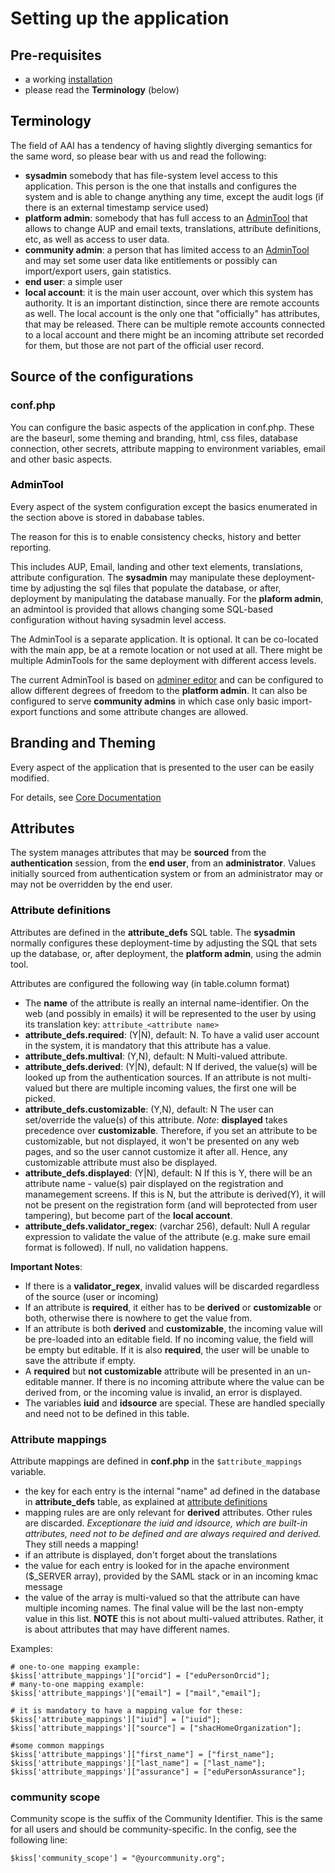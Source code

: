 # Setting up the application

## Pre-requisites
* a working [installation](install.md)
* please read the **Terminology** (below)

## <a name="Terminology" style="color:black">Terminology</a>

The field of AAI has a tendency of having slightly diverging semantics for the same word, so please bear with us and read the following:
* **sysadmin** somebody that has file-system level access to this application. This person is the one that installs and configures the system and is able to change anything any time, except the audit logs (if there is an external timestamp service used)
* **platform admin**: somebody that has full access to an [AdminTool](install.md#AdminTool) that allows to change AUP and email texts, translations, attribute definitions, etc, as well as access to user data.
* **community admin**: a person that has limited access to an [AdminTool](install.md#AdminTool) and may set some user data like entitlements or possibly can import/export users, gain statistics.
* **end user**: a simple user
* **local account**: it is the main user account, over which this system has authority. It is an important distinction, since there are remote accounts as well. The local account is the only one that "officially" has attributes, that may be released. There can be multiple remote accounts connected to a local account and there might be an incoming attribute set recorded for them, but those are not part of the official user record.

## Source of the configurations
### conf.php
You can configure the basic aspects of the application in conf.php. These are the baseurl, some theming and branding, html, css files, database connection, other secrets, attribute mapping to environment variables, email and other basic aspects.

### <a name="AdminTool" style="color:black">AdminTool</a>
Every aspect of the system configuration except the basics enumerated in the section above is stored in dababase tables. 

The reason for this is to enable consistency checks, history and better reporting.

This includes AUP, Email, landing and other text elements, translations, attribute configuration. The **sysadmin** may manipulate these deployment-time by adjusting the sql files that populate the database, or after, deployment by manipulating the database manually. For the **plaform admin**, an admintool is provided that allows changing some SQL-based configuration without having sysadmin level access. 

The AdminTool is a separate application. It is optional. It can be co-located with the main app, be at a remote location or not used at all. There might be multiple AdminTools for the same deployment with different access levels.

The current AdminTool is based on [adminer editor](https://www.adminer.org/en/editor/) and can be configured to allow different degrees of freedom to the **platform admin**. It can also be configured to serve **community admins** in which case only basic import-export functions and some attribute changes are allowed.

## Branding and Theming
Every aspect of the application that is presented to the user can be easily modified. 

For details, see [Core Documentation](../core/docs/README.md)

## Attributes

The system manages attributes that may be **sourced** from the **authentication** session, from the **end user**, from an **administrator**. Values initially sourced from authentication system or from an administrator may or may not be overridden by the end user. 

### <a name="AttributeDefinitions" style="color:black">Attribute definitions</a>

Attributes are defined in the **attribute_defs** SQL table. The **sysadmin** normally configures these deployment-time by adjusting the SQL that sets up the database, or, after deployment, the **platform admin**, using the admin tool. 

Attributes are configured the following way (in table.column format)
* The **name** of the attribute is really an internal name-identifier. On the web (and possibly in emails) it will be represented to the user by using its translation key: ``attribute_<attribute name>``
* **attribute_defs.required**: (Y|N), default: N. To have a valid user account in the system, it is mandatory that this attribute has a value. 
* **attribute_defs.multival**: (Y,N), default: N
Multi-valued attribute.
* **attribute_defs.derived**: (Y|N), default: N
If derived, the value(s) will be looked up from the authentication sources. If an attribute is not multi-valued but there are multiple incoming values, the first one will be picked.
* **attribute_defs.customizable**: (Y,N), default: N
The user can set/override the value(s) of this attribute. 
*Note*: **displayed** takes precedence over **customizable**. Therefore, if you set an attribute to be customizable, but not displayed, it won't be presented on any web pages, and so the user cannot customize it after all. Hence, any customizable attribute must also be displayed.
* **attribute_defs.displayed**: (Y|N), default: N
If this is Y, there will be an attribute name - value(s) pair displayed on the registration and manamegement screens. If this is N, but the attribute is derived(Y), it will not be present on the registration form (and will beprotected from user tampering), but become part of the **local account**.
* **attribute_defs.validator_regex**: (varchar 256), default: Null
A regular expression to validate the value of the attribute (e.g. make sure email format is followed). If null, no validation happens.

**Important Notes**:
* If there is a **validator_regex**, invalid values will be discarded regardless of the source (user or incoming)
* If an attribute is **required**, it either has to be **derived** or **customizable** or both, otherwise there is nowhere to get the value from. 
* If an attribute is both **derived** and **customizable**, the incoming value will be pre-loaded into an editable field. If no incoming value, the field will be empty but editable. If it is also **required**, the user will be unable to save the attribute if empty.
* A **required** but **not customizable** attribute will be presented in an un-editable manner. If there is no incoming attribute where the value can be derived from, or the incoming value is invalid, an error is displayed.
* The variables **iuid** and **idsource** are special. These are handled specially and need not to be defined in this table.

### Attribute mappings

Attribute mappings are defined in **conf.php** in the ```$attribute_mappings``` variable. 

* the key for each entry is the internal "name" ad defined in the database in **attribute_defs** table, as explained at [attribute definitions](install.md#AttributeDefinitions) 
* mapping rules are are only relevant for **derived** attributes. Other rules are discarded. *Exceptionare the iuid and idsource, which are built-in attributes, need not to be defined and are always required and derived.* They still needs a mapping!
* if an attribute is displayed, don't forget about the translations
* the value for each entry is looked for in the apache environment ($_SERVER array), provided by the SAML stack or in an incoming kmac message
* the value of the array is multi-valued so that the attribute can have multiple incoming names. The final value will be the last non-empty value in this list. **NOTE** this is not about multi-valued attributes. Rather, it is about attributes that may have different names. 

Examples:
```
# one-to-one mapping example:
$kiss['attribute_mappings']["orcid"] = ["eduPersonOrcid"];
# many-to-one mapping example:
$kiss['attribute_mappings']["email"] = ["mail","email"];

# it is mandatory to have a mapping value for these:
$kiss['attribute_mappings']["iuid"] = ["iuid"];
$kiss['attribute_mappings']["source"] = ["shacHomeOrganization"];

#some common mappings
$kiss['attribute_mappings']["first_name"] = ["first_name"];
$kiss['attribute_mappings']["last_name"] = ["last_name"];
$kiss['attribute_mappings']["assurance"] = ["eduPersonAssurance"];

```

### community scope

Community scope is the suffix of the Community Identifier. This is the same for all users and should be community-specific. In the config, see the following line:
```
$kiss['community_scope'] = "@yourcommunity.org";
```